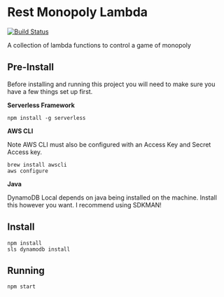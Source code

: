# Rest Monopoly Lambda
[![Build Status](https://travis-ci.org/geodavies/rest-monopoly-lambda.svg?branch=master)](https://travis-ci.org/geodavies/rest-monopoly-lambda)

A collection of lambda functions to control a game of monopoly

## Pre-Install
Before installing and running this project you will need to make sure you have a few things set up first.

**Serverless Framework**
```
npm install -g serverless
```
**AWS CLI**

Note AWS CLI must also be configured with an Access Key and Secret Access key.
```
brew install awscli
aws configure
```
**Java**

DynamoDB Local depends on java being installed on the machine. Install this however you want. I recommend using SDKMAN!
## Install
```
npm install
sls dynamodb install
```
## Running
```
npm start
```

